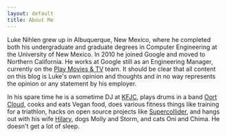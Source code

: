 ```yaml
---
layout: default
title: About Me
---
```


Luke Nihlen grew up in Albuquerque, New Mexico, where he completed both his
undergraduate and graduate degrees in Computer Engineering at the University
of New Mexico. In 2010 he joined Google and moved to Northern California.
He works at Google still as an Engineering Manager, currently on the
[Play Movies & TV](https://play.google.com/movies) team. It should be clear that
all content on this blog is Luke's own opinion and thoughts and in no way
represents the opinion or any statement by his employer.

In his spare time he is a sometime DJ at [KFJC](http://kfjc.org), plays drums
in a band [Oort Cloud](http://oortcloudx.bandcamp.com), cooks and eats Vegan
food, does various fitness things like training for a triathlon, hacks on open
source projects like
[Supercollider](https://github.com/supercollider/supercollider), and hangs out
with his wife [Hilary](http://hilaryyoga.com), dogs Molly and Storm, and cats
Oni and Chima. He doesn't get a lot of sleep.
